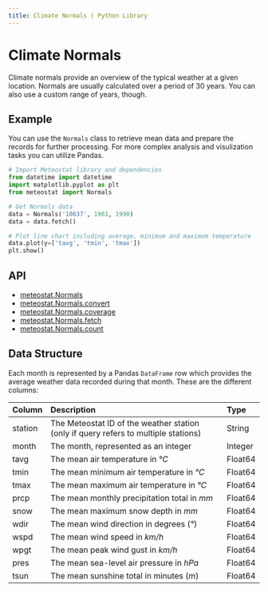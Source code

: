 ```yaml
---
title: Climate Normals | Python Library
---
```


# Climate Normals

Climate normals provide an overview of the typical weather at a given location. Normals are usually calculated over a period of 30 years. You can also use a custom range of years, though.

## Example

You can use the `Normals` class to retrieve mean data and prepare the records for further processing. For more complex analysis and visulization tasks you can utilize Pandas.

```python
# Import Meteostat library and dependencies
from datetime import datetime
import matplotlib.pyplot as plt
from meteostat import Normals

# Get Normals data
data = Normals('10637', 1961, 1990)
data = data.fetch()

# Plot line chart including average, minimum and maximum temperature
data.plot(y=['tavg', 'tmin', 'tmax'])
plt.show()
```

## API

* [meteostat.Normals](api/normals/)
* [meteostat.Normals.convert](api/normals/convert)
* [meteostat.Normals.coverage](api/normals/coverage)
* [meteostat.Normals.fetch](api/normals/fetch)
* [meteostat.Normals.count](api/normals/count)

## Data Structure

Each month is represented by a Pandas `DataFrame` row which provides the average weather data recorded during that month. These are the different columns:

| **Column** | **Description**                                                                     | **Type** |
|:-----------|:------------------------------------------------------------------------------------|:---------|
| station    | The Meteostat ID of the weather station (only if query refers to multiple stations) | String   |
| month      | The month, represented as an integer                                                | Integer  |
| tavg       | The mean air temperature in _°C_                                                    | Float64  |
| tmin       | The mean minimum air temperature in _°C_                                            | Float64  |
| tmax       | The mean maximum air temperature in _°C_                                            | Float64  |
| prcp       | The mean monthly precipitation total in _mm_                                        | Float64  |
| snow       | The mean maximum snow depth in _mm_                                                 | Float64  |
| wdir       | The mean wind direction in degrees (_°_)                                            | Float64  |
| wspd       | The mean wind speed in _km/h_                                                       | Float64  |
| wpgt       | The mean peak wind gust in _km/h_                                                   | Float64  |
| pres       | The mean sea-level air pressure in _hPa_                                            | Float64  |
| tsun       | The mean sunshine total in minutes (_m_)                                            | Float64  |
